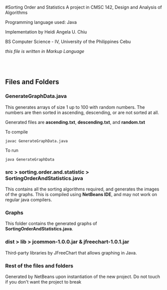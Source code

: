 #Sorting Order and Statistics
A project in CMSC 142, Design and Analysis of Algorithms

Programming language used: Java

Implementation by Heidi Angela U. Chiu

BS Computer Science - IV, University of the Philippines Cebu

*this file is written in Markup Language*

<br><br>

## Files and Folders

### GenerateGraphData.java
This generates arrays of size 1 up to 100 with random numbers. The numbers are then sorted in ascending, descending, or are not sorted at all.

Generated files are **ascending.txt**, **descending.txt**, and **random.txt**

To compile
```
javac GenerateGraphData.java
```

To run
```
java GenerateGraphData
```

### src > sorting.order.and.statistic > SortingOrderAndStatistics.java
This contains all the sorting algorithms required, and generates the images of the graphs. This is compiled using **NetBeans IDE**, and may not work on regular java compilers.

### Graphs
This folder contains the generated graphs of **SortingOrderAndStatistics.java**. 

### dist > lib > jcommon-1.0.0.jar & jfreechart-1.0.1.jar
Third-party libraries by JFreeChart that allows graphing in Java. 

### Rest of the files and folders
Generated by NetBeans upon instantiation of the new project. Do not touch if you don't want the project to break